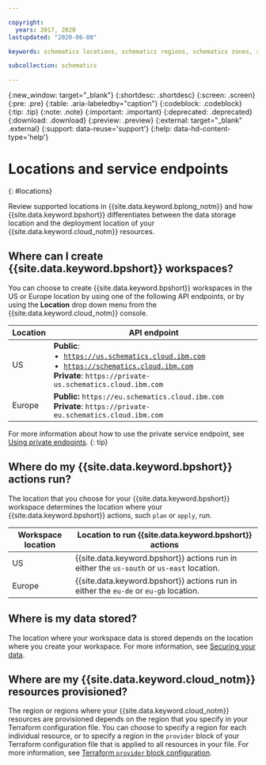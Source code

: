 ```yaml
---

copyright:
  years: 2017, 2020
lastupdated: "2020-06-08"

keywords: schematics locations, schematics regions, schematics zones, schematics endpoints, schematics service endpoints

subcollection: schematics

---
```


{:new_window: target="_blank"}
{:shortdesc: .shortdesc}
{:screen: .screen}
{:pre: .pre}
{:table: .aria-labeledby="caption"}
{:codeblock: .codeblock}
{:tip: .tip}
{:note: .note}
{:important: .important}
{:deprecated: .deprecated}
{:download: .download}
{:preview: .preview}
{:external: target="_blank" .external}
{:support: data-reuse='support'}
{:help: data-hd-content-type='help'}

# Locations and service endpoints
{: #locations} 

Review supported locations in {{site.data.keyword.bplong_notm}} and how {{site.data.keyword.bpshort}} differentiates between the data storage location and the deployment location of your {{site.data.keyword.cloud_notm}} resources.

## Where can I create {{site.data.keyword.bpshort}} workspaces?
You can choose to create {{site.data.keyword.bpshort}} workspaces in the US or Europe location by using one of the following API endpoints, or by using the **Location** drop down menu from the {{site.data.keyword.cloud_notm}} console.

|Location| API endpoint|
|------------|----------------|
|US|**Public**: <ul style="margin:0px 0px 0px 20px; padding:0px"><li style="margin:0px; padding:0px"><code>https://us.schematics.cloud.ibm.com</code></li><li style="margin:0px; padding:0px"><code>https://schematics.cloud.ibm.com</code></li></ul> **Private**: `https://private-us.schematics.cloud.ibm.com`| 
|Europe|**Public:** `https://eu.schematics.cloud.ibm.com` </br> **Private**: `https://private-eu.schematics.cloud.ibm.com`| 

For more information about how to use the private service endpoint, see [Using private endpoints](/docs/schematics?topic=schematics-private-endpoints). 
{: tip}

## Where do my {{site.data.keyword.bpshort}} actions run?

The location that you choose for your {{site.data.keyword.bpshort}} workspace determines the location where your {{site.data.keyword.bpshort}} actions, such `plan` or `apply`, run. 

|Workspace location |Location to run {{site.data.keyword.bpshort}} actions|
|------------|----------------|
|US|{{site.data.keyword.bpshort}} actions run in either the `us-south` or `us-east` location.|
|Europe|{{site.data.keyword.bpshort}} actions run in either the `eu-de` or `eu-gb` location.|

## Where is my data stored?

The location where your workspace data is stored depends on the location where you create your workspace. For more information, see [Securing your data](/docs/schematics?topic=schematics-secure-data). 

## Where are my {{site.data.keyword.cloud_notm}} resources provisioned?

The region or regions where your {{site.data.keyword.cloud_notm}} resources are provisioned depends on the region that you specify in your Terraform configuration file. You can choose to specify a region for each individual resource, or to specify a region in the `provider` block of your Terraform configuration file that is applied to all resources in your file. For more information, see [Terraform `provider` block configuration](/docs/terraform?topic=terraform-provider-reference). 

